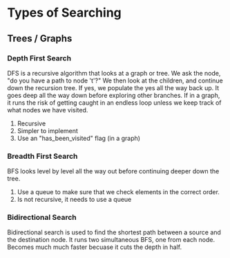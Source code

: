 # Types of Searching

## Trees / Graphs

### Depth First Search

DFS is a recursive algorithm that looks at a graph or tree. We ask the node, "do you have a path to node 't'?" We then look at the children, and continue down the recursion tree. If yes, we populate the yes all the way back up. It goes deep all the way down before exploring other branches. If in a graph, it runs the risk of getting caught in an endless loop unless we keep track of what nodes we have visited.

1. Recursive
2. Simpler to implement
3. Use an "has_been_visited" flag (in a graph)

### Breadth First Search

BFS looks level by level all the way out before continuing deeper down the tree.

1. Use a queue to make sure that we check elements in the correct order.
2. Is not recursive, it needs to use a queue

### Bidirectional Search

Bidirectional search is used to find the shortest path between a source and the destination node. It runs two simultaneous BFS, one from each node. Becomes much much faster becuase it cuts the depth in half.
